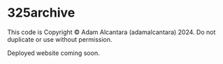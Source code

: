 # 325archive

This code is Copyright © Adam Alcantara (adamalcantara) 2024. Do not duplicate or use without permission.

Deployed website coming soon.